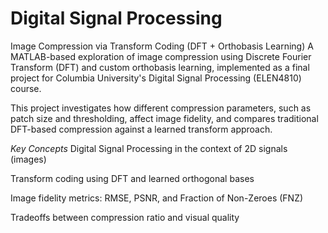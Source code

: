 # Digital Signal Processing 
Image Compression via Transform Coding (DFT + Orthobasis Learning)
A MATLAB-based exploration of image compression using Discrete Fourier Transform (DFT) and custom orthobasis learning, implemented as a final project for Columbia University's Digital Signal Processing (ELEN4810) course.

This project investigates how different compression parameters, such as patch size and thresholding, affect image fidelity, and compares traditional DFT-based compression against a learned transform approach.

*_Key Concepts_*
Digital Signal Processing in the context of 2D signals (images)

Transform coding using DFT and learned orthogonal bases

Image fidelity metrics: RMSE, PSNR, and Fraction of Non-Zeroes (FNZ)

Tradeoffs between compression ratio and visual quality

